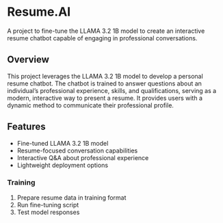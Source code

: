 # Resume.AI 

A project to fine-tune the LLAMA 3.2 1B model to create an interactive resume chatbot capable of engaging in professional conversations.

## Overview

This project leverages the LLAMA 3.2 1B model to develop a personal resume chatbot. The chatbot is trained to answer questions about an individual’s professional experience, skills, and qualifications, serving as a modern, interactive way to present a resume. It provides users with a dynamic method to communicate their professional profile.

## Features

- Fine-tuned LLAMA 3.2 1B model
- Resume-focused conversation capabilities
- Interactive Q&A about professional experience
- Lightweight deployment options

### Training

1. Prepare resume data in training format
2. Run fine-tuning script
3. Test model responses

